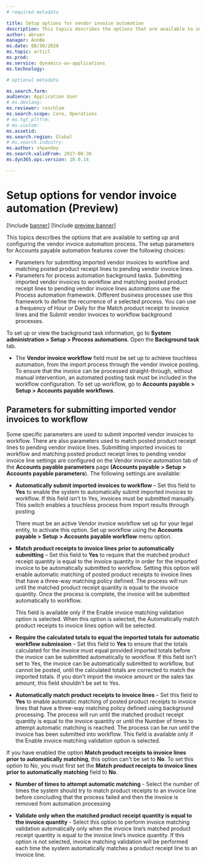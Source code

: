 ```yaml
---
# required metadata

title: Setup options for vendor invoice automation
description: This topics describes the options that are available to setting up and configuring the vendor invoice automation process.  
author: abruer
manager: AnnBe
ms.date: 08/30/2020
ms.topic: articl
ms.prod: 
ms.service: dynamics-ax-applications
ms.technology: 

# optional metadata

ms.search.form:  
audience: Application User
# ms.devlang: 
ms.reviewer: roschlom
ms.search.scope: Core, Operations
# ms.tgt_pltfrm: 
# ms.custom: 
ms.assetid: 
ms.search.region: Global
# ms.search.industry: 
ms.author: shpandey
ms.search.validFrom: 2017-08-30
ms.dyn365.ops.version: 10.0.14

---
```


# Setup options for vendor invoice automation (Preview)

[!include [banner](../includes/banner.md)]
[!include [preview banner](../includes/preview-banner.md)]

This topics describes the options that are available to setting up and configuring the vendor invoice automation process. The setup parameters for Accounts payable automation features cover the following choices:

- Parameters for submitting imported vendor invoices to workflow and matching posted product receipt lines to pending vendor invoice lines.
- Parameters for process automation background tasks. Submitting imported vendor invoices to workflow and matching posted product receipt lines to pending vendor invoice lines automations use the Process automation framework. Different business processes use this framework to define the recurrence of a selected process. You can use a frequency of Hour or Daily for the Match product receipt to invoice lines and the Submit vendor invoices to workflow background processes. 

To set up or view the background task information, go to **System administration > Setup > Process automations**. Open the **Background task** tab. 

- The **Vendor invoice workflow** field must be set up to achieve touchless automation, from the import process through the vendor invoice posting. To ensure that the invoice can be processed straight-through, without manual intervention, an automated posting task must be included in the workflow configuration. To set up workflow, go to **Accounts payable > Setup > Accounts payable workflows**.

## Parameters for submitting imported vendor invoices to workflow
Some specific parameters are used to submit imported vendor invoices to workflow. There are also parameters used to match posted product receipt lines to pending vendor invoice lines. Submitting imported invoices to workflow and matching posted product receipt lines to pending vendor invoice line settings are configured on the Vendor invoice automation tab of the **Accounts payable parameters** page **(Accounts payable > Setup > Accounts payable parameters**). The following settings are available:

- **Automatically submit imported invoices to workflow** – Set this field to **Yes** to enable the system to automatically submit imported invoices to workflow. If this field isn't to Yes, invoices must be submitted manually. This switch enables a touchless process from import results through posting. 
  
  There must be an active Vendor invoice workflow set up for your legal entity, to activate this option. Set up workflow using the **Accounts payable > Setup > Accounts payable workflow** menu option.

- **Match product receipts to invoice lines prior to automatically submitting** – Set this field to **Yes** to require that the matched product receipt quantity is equal to the invoice quantity in order for the imported invoice to be automatically submitted to workflow. Setting this option will enable automatic matching of posted product receipts to invoice lines that have a three-way matching policy defined. The process will run until the matched product receipt quantity is equal to the invoice quantity. Once the process is complete, the invoice will be submitted automatically to workflow.

  This field is available only if the Enable invoice matching validation option is selected. When this option is selected, the Automatically match product receipts to invoice lines option will be selected.
  
- **Require the calculated totals to equal the imported totals for automatic workflow submission** – Set this field to **Yes** to ensure that the totals calculated for the invoice must equal provided imported totals before the invoice can be submitted automatically to workflow. If this field isn't set to Yes, the invoice can be automatically submitted to workflow, but cannot be posted, until the calculated totals are corrected to match the imported totals. If you don't import the invoice amount or the sales tax amount, this field shouldn't be set to Yes.

- **Automatically match product receipts to invoice lines** – Set this field to **Yes** to enable automatic matching of posted product receipts to invoice lines that have a three-way matching policy defined using background processing. The process will run until the matched product receipt quantity is equal to the invoice quantity or until the Number of times to attempt automatic matching is reached. The process can be run until the invoice has been submitted into workflow.
This field is available only if the Enable invoice matching validation option is selected.

If you have enabled the option **Match product receipts to invoice lines prior to automatically matching**, this option can't be set to **No**. To set this option to No, you must first set the **Match product receipts to invoice lines prior to automatically matching** field to **No**.

- **Number of times to attempt automatic matching** - Select the number of times the system should try to match product receipts to an invoice line before concluding that the process failed and then the invoice is removed from automation processing

- **Validate only when the matched product receipt quantity is equal to the invoice quantity** - Select this option to perform invoice matching validation automatically only when the invoice line’s matched product receipt quantity is equal to the invoice line’s invoice quantity. If this option is not selected, invoice matching validation will be performed each time the system automatically matches a product receipt line to an invoice line.
